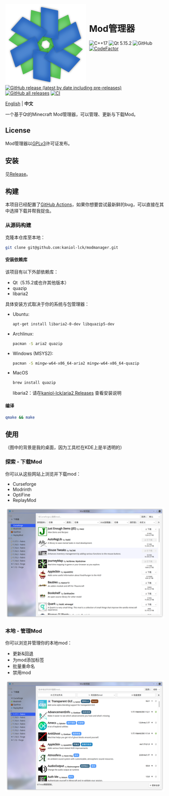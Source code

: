 <img width="256" height="256" align="left" style="float: left; margin: 0 10px 0 0;" src="images/modmanager.png" alt="modmanager.png"/><br />

<h1>Mod管理器</h1>

![C++17](https://img.shields.io/badge/C%2B%2B-17-%2300599C) ![Qt 5.15.2](https://img.shields.io/badge/Qt-5.15.2-%2341CD52) ![GitHub](https://img.shields.io/github/license/kaniol-lck/modmanager) [![CodeFactor](https://www.codefactor.io/repository/github/kaniol-lck/modmanager/badge)](https://www.codefactor.io/repository/github/kaniol-lck/modmanager)  [![GitHub release (latest by date including pre-releases)](https://img.shields.io/github/v/release/kaniol-lck/modmanager?include_prereleases)](Changelog.md) [![GitHub all releases](https://img.shields.io/github/downloads/kaniol-lck/modmanager/total)](https://github.com/kaniol-lck/modmanager/releases) [![CI](https://github.com/kaniol-lck/modmanager/actions/workflows/ci.yml/badge.svg?event)](https://github.com/kaniol-lck/modmanager/actions/workflows/ci.yml)

[English](README.md) | **中文**

一个基于Qt的Minecraft Mod管理器，可以管理、更新与下载Mod。

## License

Mod管理器以[GPLv3](LICENSE)许可证发布。

## 安装

见[Release](https://github.com/kaniol-lck/modmanager/releases)。

## 构建

本项目已经配置了[GitHub Actions](https://github.com/kaniol-lck/modmanager/actions)，如果你想要尝试最新鲜的bug，可以直接在其中选择下载并帮我捉虫。

### 从源码构建

克隆本仓库至本地：

```bash
git clone git@github.com:kaniol-lck/modmanager.git
```

#### 安装依赖库

该项目有以下外部依赖库：

- Qt（5.15.2或也许其他版本）
- quazip
- libaria2

具体安装方式取决于你的系统与包管理器：

- Ubuntu:

  ```sh
  apt-get install libaria2-0-dev libquazip5-dev
  ```

- Archlinux:

  ```sh
  pacman -S aria2 quazip
  ```

- Windows (MSYS2):

  ```sh
  pacman -S mingw-w64-x86_64-aria2 mingw-w64-x86_64-quazip
  ```

- MacOS
  
  ```sh
  brew install quazip
  ```
  libaria2：请在[kaniol-lck/aria2 Releases](https://github.com/kaniol-lck/aria2/releases/tag/release-1.36.0) 查看安装说明
  

#### 编译

```bash
qmake && make
```

## 使用

（图中的背景是我的桌面，因为工具栏在KDE上是半透明的）

### 探索 - 下载Mod

你可以从这些网站上浏览并下载mod：

- Curseforge
- Modrinth
- OptiFine
- ReplayMod

![curseforge_browser](images/curseforge_browser_zh.png)

### 本地 - 管理Mod

你可以浏览并管理你的本地mod：

- 更新&回退
- 为mod添加标签
- 批量重命名
- 禁用mod

![local_browser](images/local_browser_zh.png)